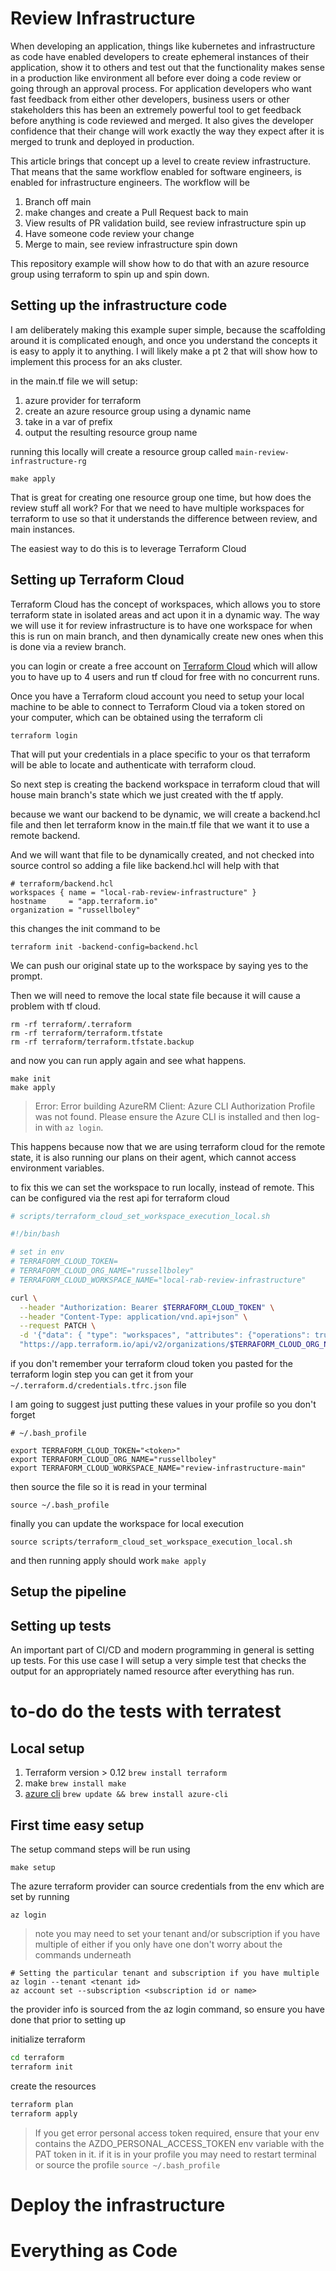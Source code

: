 # Review Infrastructure

When developing an application, things like kubernetes and infrastructure as code
have enabled developers to create ephemeral instances of their application,
show it to others and test out that the functionality makes sense in a production like environment
all before ever doing a code review or going through an approval process. For application
developers who want fast feedback from either other developers, business users or
other stakeholders this has been an extremely powerful tool to get feedback before
anything is code reviewed and merged. It also gives the developer confidence that
their change will work exactly the way they expect after it is merged to trunk and
deployed in production.

This article brings that concept up a level to create review infrastructure. That means that the same
workflow enabled for software engineers, is enabled for infrastructure engineers. The workflow will be

1. Branch off main
1. make changes and create a Pull Request back to main
1. View results of PR validation build, see review infrastructure spin up
1. Have someone code review your change
1. Merge to main, see review infrastructure spin down

This repository example will show how to do that with an azure resource group using
terraform to spin up and spin down. 

## Setting up the infrastructure code

I am deliberately making this example super simple, because the scaffolding around it is
complicated enough, and once you understand the concepts it is easy to apply it to anything. I 
will likely make a pt 2 that will show how to implement this process for an aks cluster.

in the main.tf file we will setup: 

1. azure provider for terraform
1. create an azure resource group using a dynamic name
1. take in a var of prefix
1. output the resulting resource group name

running this locally will create a resource group called `main-review-infrastructure-rg`

```shell script
make apply
```

That is great for creating one resource group one time, but how does
the review stuff all work? For that we need to have multiple workspaces for terraform
to use so that it understands the difference between review, and main instances.

The easiest way to do this is to leverage Terraform Cloud

## Setting up Terraform Cloud

Terraform Cloud has the concept of workspaces, which allows you to store
terraform state in isolated areas and act upon it in a dynamic way. The way
we will use it for review infrastructure is to have one workspace for when this is run on
main branch, and then dynamically create new ones when this is done via a review branch.

you can login or create a free account on [Terraform Cloud](https://www.terraform.io/docs/cloud/index.html) which will
allow you to have up to 4 users and run tf cloud for free with no concurrent runs.

Once you have a Terraform cloud account you need to setup your local machine to be able to connect to Terraform Cloud via a token
stored on your computer, which can be obtained using the terraform cli

```shell script
terraform login
```

That will put your credentials in a place specific to your os that terraform
will be able to locate and authenticate with terraform cloud.

So next step is creating the backend workspace in terraform cloud that will house main branch's state which we just created 
with the tf apply.

because we want our backend to be dynamic, we will create a backend.hcl file
and then let terraform know in the main.tf file that we want it to use a remote backend.

And we will want that file to be dynamically created, and not checked into source control so adding
a file like backend.hcl will help with that

```hcl
# terraform/backend.hcl
workspaces { name = "local-rab-review-infrastructure" }
hostname     = "app.terraform.io"
organization = "russellboley"
```

this changes the init command to be

```shell script
terraform init -backend-config=backend.hcl
```

We can push our original state up to the workspace by saying yes
to the prompt.

Then we will need to remove the local state file because it will cause a problem
with tf cloud.

```shell script
rm -rf terraform/.terraform
rm -rf terraform/terraform.tfstate
rm -rf terraform/terraform.tfstate.backup
```

and now you can run apply again and see what happens.

```shell script
make init
make apply
```

> Error: Error building AzureRM Client: Azure CLI Authorization Profile was not found. Please ensure the Azure CLI is installed and then log-in with `az login`.

This happens because now that we are using terraform cloud for the remote state, it is also running our plans on their agent, which cannot
access environment variables.

to fix this we can set the workspace to run locally, instead of remote. This can be configured via the rest api for terraform cloud

```sh
# scripts/terraform_cloud_set_workspace_execution_local.sh

#!/bin/bash

# set in env
# TERRAFORM_CLOUD_TOKEN=
# TERRAFORM_CLOUD_ORG_NAME="russellboley"
# TERRAFORM_CLOUD_WORKSPACE_NAME="local-rab-review-infrastructure"

curl \
  --header "Authorization: Bearer $TERRAFORM_CLOUD_TOKEN" \
  --header "Content-Type: application/vnd.api+json" \
  --request PATCH \
  -d '{"data": { "type": "workspaces", "attributes": {"operations": true}}}' \
  "https://app.terraform.io/api/v2/organizations/$TERRAFORM_CLOUD_ORG_NAME/workspaces/$TERRAFORM_CLOUD_WORKSPACE_NAME"

```

if you don't remember your terraform cloud token you pasted for the terraform login step you can get it from
your `~/.terraform.d/credentials.tfrc.json` file


I am going to suggest just putting these values in your profile so you don't forget

```shell script
# ~/.bash_profile

export TERRAFORM_CLOUD_TOKEN="<token>"
export TERRAFORM_CLOUD_ORG_NAME="russellboley"
export TERRAFORM_CLOUD_WORKSPACE_NAME="review-infrastructure-main"
```

then source the file so it is read in your terminal

```shell script
source ~/.bash_profile
```

finally you can update the workspace for local execution

```shell script
source scripts/terraform_cloud_set_workspace_execution_local.sh
```

and then running apply should work `make apply`

## Setup the pipeline

## Setting up tests

An important part of CI/CD and modern programming in general is setting up tests. For this use case I will setup a very simple test
that checks the output for an appropriately named resource after everything has run.

# to-do do the tests with terratest

## Local setup

1. Terraform version > 0.12 `brew install terraform`
1. make `brew install make`
1. [azure cli](https://docs.microsoft.com/en-us/cli/azure/install-azure-cli-macos?view=azure-cli-latest) `brew update && brew install azure-cli`

## First time easy setup

The setup command steps will be run using

```shell script
make setup
```

The azure terraform provider can source credentials from the env which are set by running

```shell script
az login
```

> note you may need to set your tenant and/or subscription if you have multiple of either
> if you only have one don't worry about the commands underneath

```shell script
# Setting the particular tenant and subscription if you have multiple
az login --tenant <tenant id>
az account set --subscription <subscription id or name>
```

the provider info is sourced from the az login command, so ensure you have done that prior to setting up

initialize terraform

```bash
cd terraform
terraform init
```

create the resources

```bash
terraform plan
terraform apply
```

> If you get error personal access token required, ensure that your env contains the AZDO_PERSONAL_ACCESS_TOKEN env variable with the PAT token in it.
> if it is in your profile you may need to restart terminal or source the profile
> `source ~/.bash_profile`


# Deploy the infrastructure

# Everything as Code

